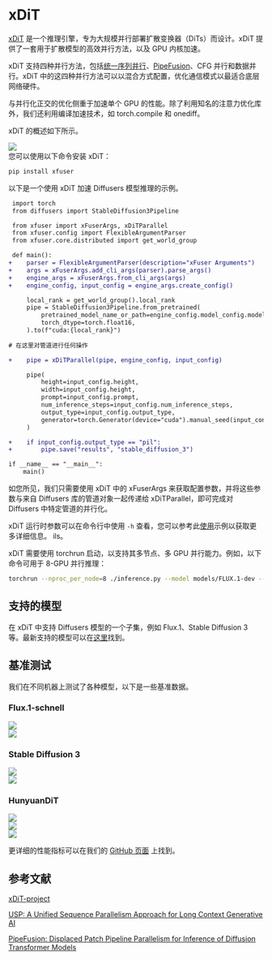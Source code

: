 # xDiT

[xDiT](https://github.com/xdit-project/xDiT) 是一个推理引擎，专为大规模并行部署扩散变换器（DiTs）而设计。xDiT 提供了一套用于扩散模型的高效并行方法，以及 GPU 内核加速。

xDiT 支持四种并行方法，包括[统一序列并行](https://huggingface.co/papers/2405.07719)、[PipeFusion](https://huggingface.co/papers/2405.14430)、CFG 并行和数据并行。xDiT 中的这四种并行方法可以以混合方式配置，优化通信模式以最适合底层网络硬件。

与并行化正交的优化侧重于加速单个 GPU 的性能。除了利用知名的注意力优化库外，我们还利用编译加速技术，如 torch.compile 和 onediff。

xDiT 的概述如下所示。

<div class="flex justify-center">
    <img src="https://huggingface.co/datasets/xDiT/documentation-images/resolve/main/methods/xdit_overview.png">
</div>
您可以使用以下命令安装 xDiT：

```bash
pip install xfuser
```

以下是一个使用 xDiT 加速 Diffusers 模型推理的示例。

```diff
 import torch
 from diffusers import StableDiffusion3Pipeline

 from xfuser import xFuserArgs, xDiTParallel
 from xfuser.config import FlexibleArgumentParser
 from xfuser.core.distributed import get_world_group

 def main():
+    parser = FlexibleArgumentParser(description="xFuser Arguments")
+    args = xFuserArgs.add_cli_args(parser).parse_args()
+    engine_args = xFuserArgs.from_cli_args(args)
+    engine_config, input_config = engine_args.create_config()

     local_rank = get_world_group().local_rank
     pipe = StableDiffusion3Pipeline.from_pretrained(
         pretrained_model_name_or_path=engine_config.model_config.model,
         torch_dtype=torch.float16,
     ).to(f"cuda:{local_rank}")
    
# 在这里对管道进行任何操作

+    pipe = xDiTParallel(pipe, engine_config, input_config)

     pipe(
         height=input_config.height,
         width=input_config.height,
         prompt=input_config.prompt,
         num_inference_steps=input_config.num_inference_steps,
         output_type=input_config.output_type,
         generator=torch.Generator(device="cuda").manual_seed(input_config.seed),
     )

+    if input_config.output_type == "pil":
+        pipe.save("results", "stable_diffusion_3")

if __name__ == "__main__":
    main()
```

如您所见，我们只需要使用 xDiT 中的 xFuserArgs 来获取配置参数，并将这些参数与来自 Diffusers 库的管道对象一起传递给 xDiTParallel，即可完成对 Diffusers 中特定管道的并行化。

xDiT 运行时参数可以在命令行中使用 `-h` 查看，您可以参考此[使用](https://github.com/xdit-project/xDiT?tab=readme-ov-file#2-usage)示例以获取更多详细信息。
ils。

xDiT 需要使用 torchrun 启动，以支持其多节点、多 GPU 并行能力。例如，以下命令可用于 8-GPU 并行推理：

```bash
torchrun --nproc_per_node=8 ./inference.py --model models/FLUX.1-dev --data_parallel_degree 2 --ulysses_degree 2 --ring_degree 2 --prompt "A snowy mountain" "A small dog" --num_inference_steps 50
```

## 支持的模型

在 xDiT 中支持 Diffusers 模型的一个子集，例如 Flux.1、Stable Diffusion 3 等。最新支持的模型可以在[这里](https://github.com/xdit-project/xDiT?tab=readme-ov-file#-supported-dits)找到。

## 基准测试
我们在不同机器上测试了各种模型，以下是一些基准数据。

### Flux.1-schnell
<div class="flex justify-center">
    <img src="https://huggingface.co/datasets/xDiT/documentation-images/resolve/main/performance/flux/Flux-2k-L40.png">
</div>

<div class="flex justify-center">
    <img src="https://huggingface.co/datasets/xDiT/documentation-images/resolve/main/performance/flux/Flux-2K-A100.png">
</div>

### Stable Diffusion 3
<div class="flex justify-center">
    <img src="https://huggingface.co/datasets/xDiT/documentation-images/resolve/main/performance/sd3/L40-SD3.png">
</div>

<div class="flex justify-center">
    <img src="https://huggingface.co/datasets/xDiT/documentation-images/resolve/main/performance/sd3/A100-SD3.png">
</div>

### HunyuanDiT
<div class="flex justify-center">
    <img src="https://huggingface.co/datasets/xDiT/documentation-images/resolve/main/performance/hunuyuandit/L40-HunyuanDiT.png">
</div>

<div class="flex justify-center">
    <img src="https://huggingface.co/datasets/xDiT/documentation-images/resolve/main/performance/hunuyuandit/V100-HunyuanDiT.png">
</div>

<div class="flex justify-center">
    <img src="https://huggingface.co/datasets/xDiT/documentation-images/resolve/main/performance/hunuyuandit/T4-HunyuanDiT.png">
</div>

更详细的性能指标可以在我们的 [GitHub 页面](https://github.com/xdit-project/xDiT?tab=readme-ov-file#perf) 上找到。

## 参考文献

[xDiT-project](https://github.com/xdit-project/xDiT)

[USP: A Unified Sequence Parallelism Approach for Long Context Generative AI](https://huggingface.co/papers/2405.07719)

[PipeFusion: Displaced Patch Pipeline Parallelism for Inference of Diffusion Transformer Models](https://huggingface.co/papers/2405.14430)